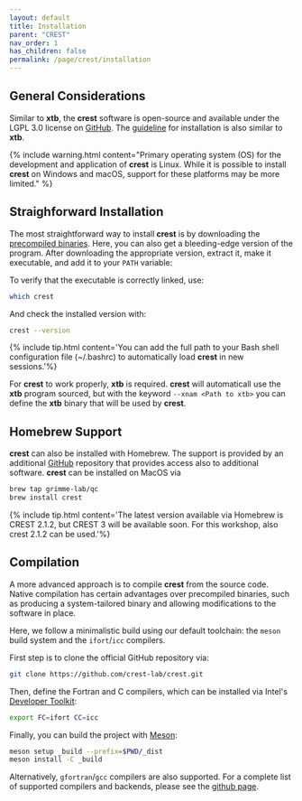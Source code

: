 ```yaml
---
layout: default
title: Installation
parent: "CREST"
nav_order: 1
has_children: false
permalink: /page/crest/installation
---
```


## General Considerations

Similar to **xtb**, the **crest** software is open-source and available under the LGPL 3.0 license on [GitHub](https://github.com/crest-lab/crest). The [guideline](https://crest-lab.github.io/crest-docs/page/installation) for installation is also similar to **xtb**.

{% include warning.html content="Primary operating system (OS) for the development and application of **crest** is Linux. While it is possible to install **crest** on Windows and macOS, support for these platforms may be more limited." %}


## Straighforward Installation
The most straightforward way to install **crest** is by downloading the [precompiled binaries](https://github.com/crest-lab/crest/releases). Here, you can also get a bleeding-edge version of the program.
After downloading the appropriate version, extract it, make it executable, and add it to your `PATH` variable:

To verify that the executable is correctly linked, use:

```bash
which crest
```
And check the installed version with:
```bash
crest --version
```

{% include tip.html content='You can add the full path to your Bash shell configuration file (~/.bashrc) to automatically load **crest** in new sessions.'%}

For **crest** to work properly, **xtb** is required. **crest** will automaticall use the **xtb** program sourced, but with the keyword `--xnam <Path to xtb>` you can define the **xtb** binary that will be used by **crest**.


## Homebrew Support

**crest** can also be installed with Homebrew.
The support is provided by an additional [GitHub](https://github.com/grimme-lab/homebrew-qc) repository that provides access also to additional software.
**crest** can be installed on MacOS via

```bash
brew tap grimme-lab/qc
brew install crest
```

{% include tip.html content='The latest version available via Homebrew is CREST 2.1.2, but CREST 3 will be available soon. For this workshop, also crest 2.1.2 can be used.'%}

## Compilation 
A more advanced approach is to compile **crest** from the source code. Native compilation has certain advantages over precompiled binaries, such as producing a system-tailored binary and allowing modifications to the software in place.

Here, we follow a minimalistic build using our default toolchain: the `meson` build system and the `ifort`/`icc` compilers.

First step is to clone the official GitHub repository via:
```bash
git clone https://github.com/crest-lab/crest.git
```

Then, define the Fortran and C compilers, which can be installed via Intel's [Developer Toolkit](https://www.intel.com/content/www/us/en/developer/tools/oneapi/toolkits.html#base-kit):

```bash
export FC=ifort CC=icc
```

Finally, you can build the project with [Meson](https://mesonbuild.com/):

```bash
meson setup _build --prefix=$PWD/_dist
meson install -C _build
```

Alternatively, `gfortran`/`gcc` compilers are also supported. For a complete list of supported compilers and backends, please see the [github page](https://github.com/crest-lab/crest?tab=readme-ov-file#option-3-compiling-from-source).
